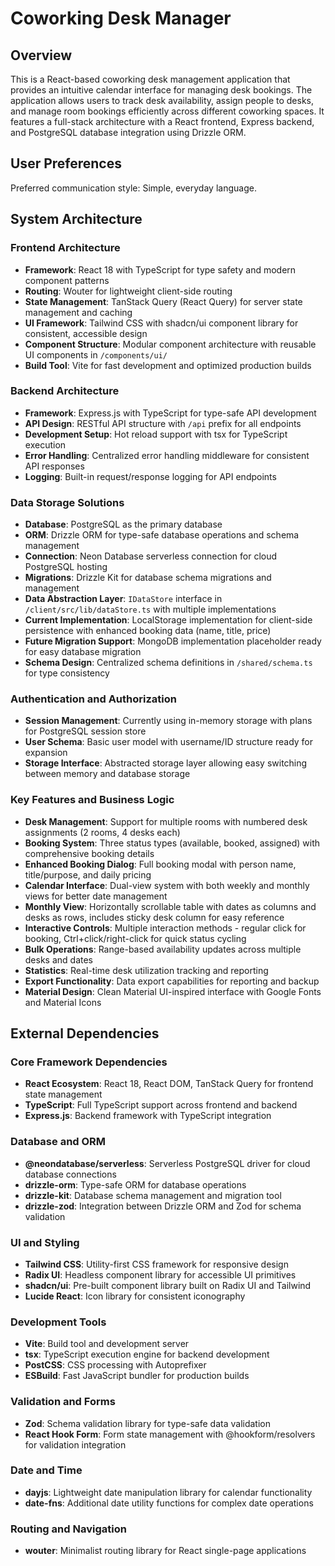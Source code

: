 # Coworking Desk Manager

## Overview

This is a React-based coworking desk management application that provides an intuitive calendar interface for managing desk bookings. The application allows users to track desk availability, assign people to desks, and manage room bookings efficiently across different coworking spaces. It features a full-stack architecture with a React frontend, Express backend, and PostgreSQL database integration using Drizzle ORM.

## User Preferences

Preferred communication style: Simple, everyday language.

## System Architecture

### Frontend Architecture
- **Framework**: React 18 with TypeScript for type safety and modern component patterns
- **Routing**: Wouter for lightweight client-side routing
- **State Management**: TanStack Query (React Query) for server state management and caching
- **UI Framework**: Tailwind CSS with shadcn/ui component library for consistent, accessible design
- **Component Structure**: Modular component architecture with reusable UI components in `/components/ui/`
- **Build Tool**: Vite for fast development and optimized production builds

### Backend Architecture
- **Framework**: Express.js with TypeScript for type-safe API development
- **API Design**: RESTful API structure with `/api` prefix for all endpoints
- **Development Setup**: Hot reload support with tsx for TypeScript execution
- **Error Handling**: Centralized error handling middleware for consistent API responses
- **Logging**: Built-in request/response logging for API endpoints

### Data Storage Solutions
- **Database**: PostgreSQL as the primary database
- **ORM**: Drizzle ORM for type-safe database operations and schema management
- **Connection**: Neon Database serverless connection for cloud PostgreSQL hosting
- **Migrations**: Drizzle Kit for database schema migrations and management
- **Data Abstraction Layer**: `IDataStore` interface in `/client/src/lib/dataStore.ts` with multiple implementations
- **Current Implementation**: LocalStorage implementation for client-side persistence with enhanced booking data (name, title, price)
- **Future Migration Support**: MongoDB implementation placeholder ready for easy database migration
- **Schema Design**: Centralized schema definitions in `/shared/schema.ts` for type consistency

### Authentication and Authorization
- **Session Management**: Currently using in-memory storage with plans for PostgreSQL session store
- **User Schema**: Basic user model with username/ID structure ready for expansion
- **Storage Interface**: Abstracted storage layer allowing easy switching between memory and database storage

### Key Features and Business Logic
- **Desk Management**: Support for multiple rooms with numbered desk assignments (2 rooms, 4 desks each)
- **Booking System**: Three status types (available, booked, assigned) with comprehensive booking details
- **Enhanced Booking Dialog**: Full booking modal with person name, title/purpose, and daily pricing
- **Calendar Interface**: Dual-view system with both weekly and monthly views for better date management
- **Monthly View**: Horizontally scrollable table with dates as columns and desks as rows, includes sticky desk column for easy reference
- **Interactive Controls**: Multiple interaction methods - regular click for booking, Ctrl+click/right-click for quick status cycling
- **Bulk Operations**: Range-based availability updates across multiple desks and dates
- **Statistics**: Real-time desk utilization tracking and reporting
- **Export Functionality**: Data export capabilities for reporting and backup
- **Material Design**: Clean Material UI-inspired interface with Google Fonts and Material Icons

## External Dependencies

### Core Framework Dependencies
- **React Ecosystem**: React 18, React DOM, TanStack Query for frontend state management
- **TypeScript**: Full TypeScript support across frontend and backend
- **Express.js**: Backend framework with TypeScript integration

### Database and ORM
- **@neondatabase/serverless**: Serverless PostgreSQL driver for cloud database connections
- **drizzle-orm**: Type-safe ORM for database operations
- **drizzle-kit**: Database schema management and migration tool
- **drizzle-zod**: Integration between Drizzle ORM and Zod for schema validation

### UI and Styling
- **Tailwind CSS**: Utility-first CSS framework for responsive design
- **Radix UI**: Headless component library for accessible UI primitives
- **shadcn/ui**: Pre-built component library built on Radix UI and Tailwind
- **Lucide React**: Icon library for consistent iconography

### Development Tools
- **Vite**: Build tool and development server
- **tsx**: TypeScript execution engine for backend development
- **PostCSS**: CSS processing with Autoprefixer
- **ESBuild**: Fast JavaScript bundler for production builds

### Validation and Forms
- **Zod**: Schema validation library for type-safe data validation
- **React Hook Form**: Form state management with @hookform/resolvers for validation integration

### Date and Time
- **dayjs**: Lightweight date manipulation library for calendar functionality
- **date-fns**: Additional date utility functions for complex date operations

### Routing and Navigation
- **wouter**: Minimalist routing library for React single-page applications